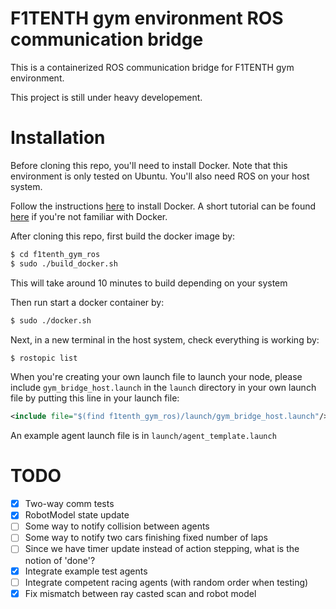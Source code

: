 # F1TENTH gym environment ROS communication bridge
This is a containerized ROS communication bridge for F1TENTH gym environment.

This project is still under heavy developement.

# Installation
Before cloning this repo, you'll need to install Docker. Note that this environment is only tested on Ubuntu. You'll also need ROS on your host system.

Follow the instructions [here](https://docs.docker.com/install/linux/docker-ce/ubuntu/) to install Docker. A short tutorial can be found [here](https://docs.docker.com/get-started/) if you're not familiar with Docker.

After cloning this repo, first build the docker image by:

```bash
$ cd f1tenth_gym_ros
$ sudo ./build_docker.sh
```

This will take around 10 minutes to build depending on your system

Then run start a docker container by:

```bash
$ sudo ./docker.sh
```

Next, in a new terminal in the host system, check everything is working by:
```bash
$ rostopic list
```

When you're creating your own launch file to launch your node, please include ```gym_bridge_host.launch``` in the ```launch``` directory in your own launch file by putting this line in your launch file:

```xml
<include file="$(find f1tenth_gym_ros)/launch/gym_bridge_host.launch"/>
```

An example agent launch file is in ```launch/agent_template.launch```

# TODO
- [x] Two-way comm tests
- [x] RobotModel state update
- [ ] Some way to notify collision between agents
- [ ] Some way to notify two cars finishing fixed number of laps
- [ ] Since we have timer update instead of action stepping, what is the notion of 'done'?
- [x] Integrate example test agents
- [ ] Integrate competent racing agents (with random order when testing)
- [x] Fix mismatch between ray casted scan and robot model
